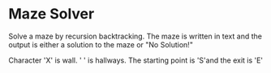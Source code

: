 # Maze Solver
Solve a maze by recursion backtracking. The maze is written in text and the output is either a solution to the maze or "No Solution!"

Character 'X' is wall. ' ' is hallways. The starting point is 'S'and the exit is 'E'
